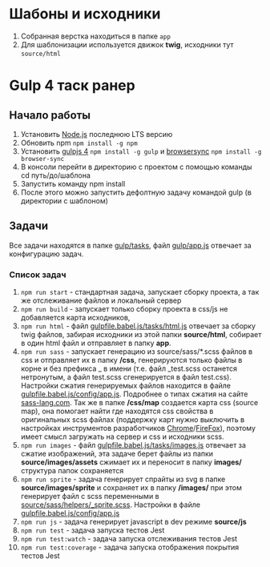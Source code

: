 # Шабоны и исходники

1. Собранная верстка находиться в папке `app`
2. Для шаблонизации используется движок **twig**, исходники тут `source/html`

# Gulp 4 таск ранер

## Начало работы

1. Установить [Node.js](https://nodejs.org/en/) последнюю LTS версию
2. Обновить npm `npm install -g npm`
3. Установить [gulpjs 4](http://gulpjs.com/) `npm install -g gulp` и [browsersync](http://browsersync.io) `npm install -g browser-sync`
4. В консоли перейти в директорию с проектом с помощью команды cd путь/до/шаблона
5. Запустить команду npm install
6. После этого можно запустить дефолтную задачу командой gulp (в директории с шаблоном)

## Задачи

Все задачи находятся в папке [gulp/tasks](gulp/tasks), файл [gulp/app.js](gulp/app.js) отвечает за конфигурацию задач.

### Список задач

1. `npm run start` - стандартная задача, запускает сборку проекта, а так же отслеживание файлов и локальный сервер
2. `npm run build` - запускает только сборку проекта в css/js не добавляется карта исходников,
3. `npm run html` - файл [gulpfile.babel.js/tasks/html.js](gulpfile.babel.js/tasks/html.js) отвечает за сборку twig файлов, забирая исходники из этой папки **source/html**, собирает в один html файл и отправляет в папку **app**.
4. `npm run sass` - запускает генерацию из source/sass/*.scss файлов в css и отправляет их в папку **/css**, генерируются только файлы в корне и без префикса _ в имени (т.е. файл _test.scss останется нетронутым, а файл test.scss сгенерируется в файл test.css). Настройки сжатия генерируемых файлов находится в файле [gulpfile.babel.js/config/app.js](gulpfile.babel.js/config/app.js). Подробнее о типах сжатия на сайте [sass-lang.com](http://sass-lang.com/documentation/file.SASS_REFERENCE.html#output_style). Так же в папке **/css/map** создается карта css (source map), она помогает найти где находятся css свойства в оригинальных scss файлах (поддержку карт нужно выключить в настройках инструментов разработчиков [Chrome](https://developer.chrome.com/devtools/docs/settings)/[FireFox](https://developer.mozilla.org/en-US/docs/Tools/Debugger/How_to/Use_a_source_map)), поэтому имеет смысл загружать на сервер и css и исходники scss.
5. `npm run images` - файл [gulpfile.babel.js/tasks/images.js](gulpfile.babel.js/tasks/images.js) отвечает за сжатие изображений, эта задаче берет файлы из папки **source/images/assets** сжимает их и переносит в папку **images/** структура папок сохраняется
6. `npm run sprite` - задача генерирует спрайты из svg в папке **source/images/sprite** и сохраняет их в папку **/images/** при этом генерирует файл с scss переменными в [source/sass/helpers/_sprite.scss](source/sass/helpers/_sprite.scss). Настройки в файле [gulpfile.babel.js/config/app.js](gulpfile.babel.js/config/app.js)
7. `npm run js` - задача генерирует javascript в dev режиме **source/js**
8. `npm run test` - задача запуска тестов Jest
8. `npm run test:watch` - задача запуска отслеживания тестов Jest
8. `npm run test:coverage` - задача запуска отображения покрытия тестов Jest
